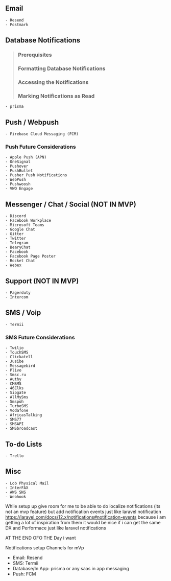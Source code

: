 ## Email

    - Resend
    - Postmark

## Database Notifications
> ### Prerequisites
> ### Formatting Database Notifications
> ### Accessing the Notifications
> ### Marking Notifications as Read
    - prisma

## Push / Webpush
    - Firebase Cloud Messaging (FCM)

### Push Future Considerations
    - Apple Push (APN)
    - OneSignal
    - Pushover
    - PushBullet
    - Pusher Push Notifications
    - WebPush
    - Pushwoosh
    - VWO Engage

## Messenger / Chat / Social (NOT IN MVP)
    - Discord
    - Facebook Workplace
    - Microsoft Teams
    - Google Chat
    - Gitter
    - Twitter
    - Telegram
    - BearyChat
    - Facebook
    - Facebook Page Poster
    - Rocket Chat
    - Webex

## Support (NOT IN MVP)
    - Pagerduty
    - Intercom

## SMS / Voip
    - Termii

### SMS Future Considerations
    - Twilio
    - TouchSMS
    - Clickatell
    - Jusibe
    - Messagebird
    - Plivo
    - Smsc.ru
    - Authy
    - CMSMS
    - 46Elks
    - Sipgate
    - AllMySms
    - Smspoh
    - TurboSMS
    - Vodafone
    - AfricasTalking
    - SMS77
    - SMSAPI
    - SMSbroadcast

## To-do Lists

    - Trello

## Misc

    - Lob Physical Mail
    - InterFAX
    - AWS SNS
    - Webhook

While setup up give room for me to be able to do localize notifications (its not an mvp feature) but add notification events just like laravel notification https://laravel.com/docs/12.x/notifications#notification-events because i am getting a lot of inspiration from them it would be nice if i can get the same DX and Performace just like laravel notifications

AT THE END OFO THE Day i want

Notifications setup
Channels for mVp

- Email: Resend
- SMS: Termii
- Database/In App: prisma or any saas in app messaging
- Push: FCM 